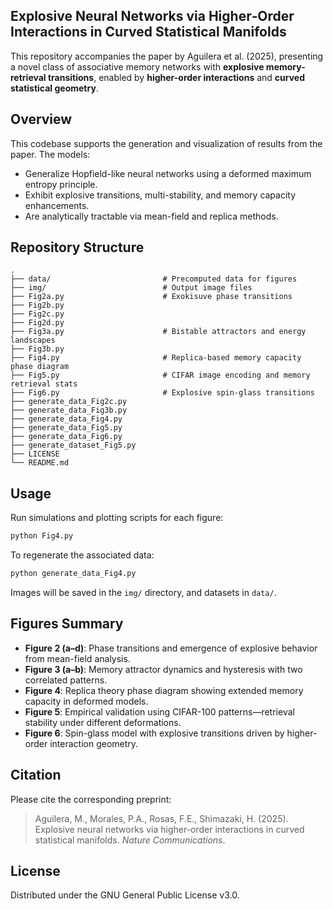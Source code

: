 ## Explosive Neural Networks via Higher‑Order Interactions in Curved Statistical Manifolds

This repository accompanies the paper by Aguilera et al. (2025), presenting a novel class of associative memory networks with **explosive memory-retrieval transitions**, enabled by **higher-order interactions** and **curved statistical geometry**.

## Overview

This codebase supports the generation and visualization of results from the paper. The models:
- Generalize Hopfield-like neural networks using a deformed maximum entropy principle.
- Exhibit explosive transitions, multi-stability, and memory capacity enhancements.
- Are analytically tractable via mean-field and replica methods.

## Repository Structure

```
.
├── data/                         # Precomputed data for figures
├── img/                          # Output image files
├── Fig2a.py                      # Exokisuve phase transitions
├── Fig2b.py
├── Fig2c.py
├── Fig2d.py
├── Fig3a.py                      # Bistable attractors and energy landscapes
├── Fig3b.py
├── Fig4.py                       # Replica-based memory capacity phase diagram
├── Fig5.py                       # CIFAR image encoding and memory retrieval stats
├── Fig6.py                       # Explosive spin-glass transitions
├── generate_data_Fig2c.py
├── generate_data_Fig3b.py
├── generate_data_Fig4.py
├── generate_data_Fig5.py
├── generate_data_Fig6.py
├── generate_dataset_Fig5.py
├── LICENSE
└── README.md
```

## Usage

Run simulations and plotting scripts for each figure:

```bash
python Fig4.py
```

To regenerate the associated data:

```bash
python generate_data_Fig4.py
```

Images will be saved in the `img/` directory, and datasets in `data/`.

## Figures Summary

- **Figure 2 (a–d)**: Phase transitions and emergence of explosive behavior from mean-field analysis.
- **Figure 3 (a–b)**: Memory attractor dynamics and hysteresis with two correlated patterns.
- **Figure 4**: Replica theory phase diagram showing extended memory capacity in deformed models.
- **Figure 5**: Empirical validation using CIFAR-100 patterns—retrieval stability under different deformations.
- **Figure 6**: Spin-glass model with explosive transitions driven by higher-order interaction geometry.

## Citation

Please cite the corresponding preprint:

> Aguilera, M., Morales, P.A., Rosas, F.E., Shimazaki, H. (2025). Explosive neural networks via higher-order interactions in curved statistical manifolds. _Nature Communications_.

## License

Distributed under the GNU General Public License v3.0.
